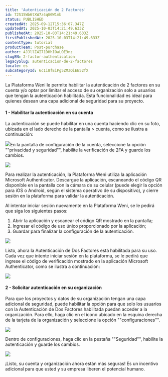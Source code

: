 ```yaml
---
title: 'Autenticación de 2 Factores'
id: 72S15Wb6tXW7z4qG6W1mb
status: PUBLISHED
createdAt: 2025-09-12T15:36:07.347Z
updatedAt: 2025-10-03T14:21:49.633Z
publishedAt: 2025-10-03T14:21:49.633Z
firstPublishedAt: 2025-10-03T14:21:49.633Z
contentType: tutorial
productTeam: Post-purchase
author: 4JJllZ4I71DHhIOaLOE3nz
slugEN: 2-factor-authentication
legacySlug: autenticacion-de-2-factores
locale: es
subcategoryId: 6c1i8fEiPg5ZMZQiEE52fX
---
```


La Plataforma Weni le permite habilitar la autenticación de 2 factores en su cuenta y/o optar por limitar el acceso de su organización solo a usuarios que tengan la autenticación habilitada. Esta funcionalidad es ideal para quienes desean una capa adicional de seguridad para su proyecto.

#### 1 - Habilitar la autenticación en su cuenta

La autenticación se puede habilitar en una cuenta haciendo clic en su foto, ubicada en el lado derecho de la pantalla \> cuenta, como se ilustra a continuación:

![](https://cdn.statically.io/gh/vtexdocs/help-center-content/refs/heads/main/docs/es/tutorials/weni-by-vtex/visión-de-conjunto-de-weni-by-vtex/autenticacion-de-2-factores_1.png)En la pantalla de configuración de la cuenta, seleccione la opción ""privacidad y seguridad"", habilite la verificación de 2FA y guarde los cambios.

![](https://cdn.statically.io/gh/vtexdocs/help-center-content/refs/heads/main/docs/es/tutorials/weni-by-vtex/visión-de-conjunto-de-weni-by-vtex/autenticacion-de-2-factores_2.png)

Para realizar la autenticación, la Plataforma Weni utiliza la aplicación Microsoft Authenticator. Descargue la aplicación, escaneando el código QR disponible en la pantalla con la cámara de su celular (puede elegir la opción para iOS o Android, según el sistema operativo de su dispositivo), y cierre sesión en la plataforma para validar la autenticación.

Al intentar iniciar sesión nuevamente en la Plataforma Weni, se le pedirá que siga los siguientes pasos:

1. Abrir la aplicación y escanear el código QR mostrado en la pantalla;
2. Ingresar el código de uso único proporcionado por la aplicación;
3. Guardar para finalizar la configuración de la autenticación.

![](https://cdn.statically.io/gh/vtexdocs/help-center-content/refs/heads/main/docs/es/tutorials/weni-by-vtex/visión-de-conjunto-de-weni-by-vtex/autenticacion-de-2-factores_3.png)

Listo, ahora la Autenticación de Dos Factores está habilitada para su uso. Cada vez que intente iniciar sesión en la plataforma, se le pedirá que ingrese el código de verificación mostrado en la aplicación Microsoft Authenticator, como se ilustra a continuación:

![](https://cdn.statically.io/gh/vtexdocs/help-center-content/refs/heads/main/docs/es/tutorials/weni-by-vtex/visión-de-conjunto-de-weni-by-vtex/autenticacion-de-2-factores_4.png)

#### 2 - Solicitar autenticación en su organización

Para que los proyectos y datos de su organización tengan una capa adicional de seguridad, puede habilitar la opción para que solo los usuarios con la Autenticación de Dos Factores habilitada puedan acceder a la organización. Para ello, haga clic en el ícono ubicado en la esquina derecha de la tarjeta de la organización y seleccione la opción ""configuraciones"".

![](https://cdn.statically.io/gh/vtexdocs/help-center-content/refs/heads/main/docs/es/tutorials/weni-by-vtex/visión-de-conjunto-de-weni-by-vtex/autenticacion-de-2-factores_5.png)

Dentro de configuraciones, haga clic en la pestaña ""Seguridad"", habilite la autenticación y guarde los cambios.

![](https://cdn.statically.io/gh/vtexdocs/help-center-content/refs/heads/main/docs/es/tutorials/weni-by-vtex/visión-de-conjunto-de-weni-by-vtex/autenticacion-de-2-factores_6.png)

¡Listo, su cuenta y organización ahora están más seguras! Es un incentivo adicional para que usted y su empresa liberen el potencial humano.

